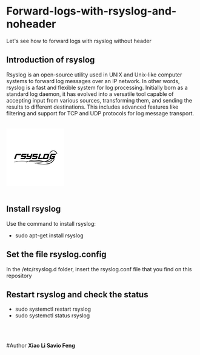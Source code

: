 # Forward-logs-with-rsyslog-and-noheader
Let's see how to forward logs with rsyslog without header

## Introduction of rsyslog
Rsyslog is an open-source utility used in UNIX and Unix-like computer systems to forward log messages over an IP network. In other words, rsyslog is a fast and flexible system for log processing. Initially born as a standard log daemon, it has evolved into a versatile tool capable of accepting input from various sources, transforming them, and sending the results to different destinations. This includes advanced features like filtering and support for TCP and UDP protocols for log message transport.

<br>
<img src="rsyslog.png" width=30% height="auto"><br><br>

## Install rsyslog
Use the command to install rsyslog:
 - sudo apt-get install rsyslog

## Set the file rsyslog.config 
In the /etc/rsyslog.d folder, insert the rsyslog.conf file that you find on this repository

## Restart rsyslog and check the status
 - sudo systemctl restart rsyslog
 - sudo systemctl status rsyslog

<br><br>

#Author
<b>Xiao Li Savio Feng</b>
